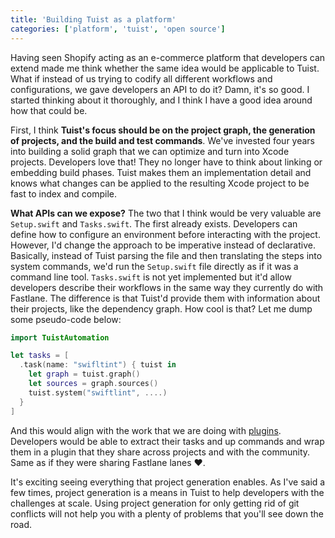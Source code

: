 ```yaml
---
title: 'Building Tuist as a platform'
categories: ['platform', 'tuist', 'open source']
---
```


Having seen Shopify acting as an e-commerce platform that developers can extend made me think whether the same idea would be applicable to Tuist.
What if instead of us trying to codify all different workflows and configurations,
we gave developers an API to do it?
Damn, it's so good.
I started thinking about it thoroughly, and I think I have a good idea around how that could be.

First, I think **Tuist's focus should be on the project graph,
the generation of projects,
and the build and test commands**.
We've invested four years into building a solid graph that we can optimize and turn into Xcode projects.
Developers love that!
They no longer have to think about linking or embedding build phases.
Tuist makes them an implementation detail and knows what changes can be applied to the resulting Xcode project to be fast to index and compile.

**What APIs can we expose?** The two that I think would be very valuable are `Setup.swift` and `Tasks.swift`.
The first already exists.
Developers can define how to configure an environment before interacting with the project.
However,
I'd change the approach to be imperative instead of declarative.
Basically,
instead of Tuist parsing the file and then translating the steps into system commands,
we'd run the `Setup.swift` file directly as if it was a command line tool.
`Tasks.swift` is not yet implemented but it'd allow developers describe their workflows in the same way they currently do with Fastlane.
The difference is that Tuist'd provide them with information about their projects, like the dependency graph.
How cool is that?
Let me dump some pseudo-code below:

```swift
import TuistAutomation

let tasks = [
  .task(name: "swifltint") { tuist in
    let graph = tuist.graph()
    let sources = graph.sources()
    tuist.system("swiftlint", ....)
  }
]
```

And this would align with the work that we are doing with [plugins](https://tuist.io/docs/plugins/using-plugins/).
Developers would be able to extract their tasks and up commands and wrap them in a plugin that they share across projects and with the community.
Same as if they were sharing Fastlane lanes ❤️.

It's exciting seeing everything that project generation enables.
As I've said a few times,
project generation is a means in Tuist to help developers with the challenges at scale.
Using project generation for only getting rid of git conflicts will not help you with a plenty of problems that you'll see down the road.
